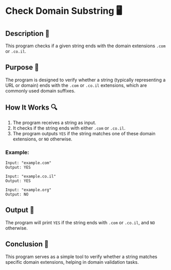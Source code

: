 # Check Domain Substring 🖥️

## Description 📝

This program checks if a given string ends with the domain extensions `.com` or `.co.il`.

## Purpose 🎯

The program is designed to verify whether a string (typically representing a URL or domain) ends with the `.com` or `.co.il` extensions, which are commonly used domain suffixes.

## How It Works 🔍

1. The program receives a string as input.
2. It checks if the string ends with either `.com` or `.co.il`.
3. The program outputs `YES` if the string matches one of these domain extensions, or `NO` otherwise.

### Example:

```plaintext
Input: "example.com"
Output: YES

Input: "example.co.il"
Output: YES

Input: "example.org"
Output: NO
```

## Output 📜

The program will print `YES` if the string ends with `.com` or `.co.il`, and `NO` otherwise.

## Conclusion 🚀

This program serves as a simple tool to verify whether a string matches specific domain extensions, helping in domain validation tasks.
